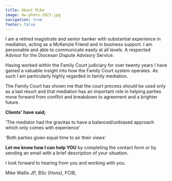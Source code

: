 ```yaml
---
title: About Mike
image: mw-photo-2023.jpg
navigation: true
footer: false
---
```

I am a retired magistrate and senior banker with substantial experience in mediation, acting as a McKenzie Friend and in business support. I am personable and able to communicate easily at all levels. A respected  Advisor for the Diocesan Dispute Advisory Service.

Having worked within the Family Court judiciary for over twenty years I have gained a valuable insight into how the Family Court system operates. As such I am particularly highly regarded in family mediation.  

The Family Court has shown me that the court process should be used only as a last resort and that mediation has an important role in helping parties move forward from conflict and breakdown to agreement and a brighter future.

**C﻿lients' have said;**

'The mediator had the gravitas to have a balanced/unbiased approach which only comes with experience' 

'Both parties given equal time to air their views'

**Let me know how I can help YOU** by completing the contact form or by sending an email with a brief description of your situation.

I look forward to hearing from you and working with you.

Mike Wallis JP, BSc (Hons), FCIB,